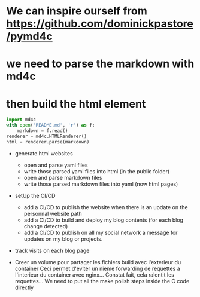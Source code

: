 # We can inspire ourself from https://github.com/dominickpastore/pymd4c
# we need to parse the markdown with md4c
# then build the html element

```python
import md4c
with open('README.md', 'r') as f:
    markdown = f.read()
renderer = md4c.HTMLRenderer()
html = renderer.parse(markdown)
```

- generate html websites
    - open and parse yaml files
    - write those parsed yaml files into html (in the public folder)
    - open and parse markdown files
    - write those parsed markdown files into yaml (now html pages)

- setUp the CI/CD
    - add a CI/CD to publish the website when there is an update on the personnal website path
    - add a CI/CD to build and deploy my blog contents (for each blog change detected)
    - add a CI/CD to publish on all my social network a message for updates on my blog or projects.

- track visits on each blog page

- Creer un volume pour partager les fichiers build avec l'exterieur du container
    Ceci permet d'eviter un nieme forwarding de requettes a l'interieur du container avec nginx...
    Constat fait, cela ralentit les requettes...
We need to put all the make polish steps inside the C code directly

